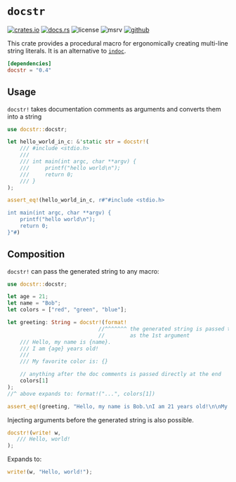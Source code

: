 # `docstr`

<!-- cargo-rdme start -->

[![crates.io](https://img.shields.io/crates/v/docstr?style=flat-square&logo=rust)](https://crates.io/crates/docstr)
[![docs.rs](https://img.shields.io/badge/docs.rs-docstr-blue?style=flat-square&logo=docs.rs)](https://docs.rs/docstr)
![license](https://img.shields.io/badge/license-Apache--2.0_OR_MIT-blue?style=flat-square)
![msrv](https://img.shields.io/badge/msrv-1.56-blue?style=flat-square&logo=rust)
[![github](https://img.shields.io/github/stars/nik-rev/docstr)](https://github.com/nik-rev/docstr)

This crate provides a procedural macro for ergonomically creating multi-line string literals.
It is an alternative to [`indoc`](https://docs.rs/indoc/latest/indoc/).

```toml
[dependencies]
docstr = "0.4"
```

## Usage

`docstr!` takes documentation comments as arguments and converts them into a string

```rust
use docstr::docstr;

let hello_world_in_c: &'static str = docstr!(
    /// #include <stdio.h>
    ///
    /// int main(int argc, char **argv) {
    ///     printf("hello world\n");
    ///     return 0;
    /// }
);

assert_eq!(hello_world_in_c, r#"#include <stdio.h>

int main(int argc, char **argv) {
    printf("hello world\n");
    return 0;
}"#)
```

## Composition

`docstr!` can pass the generated string to any macro:

```rust
use docstr::docstr;

let age = 21;
let name = "Bob";
let colors = ["red", "green", "blue"];

let greeting: String = docstr!(format!
                             //^^^^^^^ the generated string is passed to `format!`
                             //        as the 1st argument
    /// Hello, my name is {name}.
    /// I am {age} years old!
    ///
    /// My favorite color is: {}

    // anything after the doc comments is passed directly at the end
    colors[1]
);
//^ above expands to: format!("...", colors[1])

assert_eq!(greeting, "Hello, my name is Bob.\nI am 21 years old!\n\nMy favorite color is: green");
```

Injecting arguments before the generated string is also possible.

```rust
docstr!(write! w,
   /// Hello, world!
);
```

Expands to:

```rust
write!(w, "Hello, world!");
```

<!-- cargo-rdme end -->

